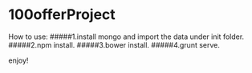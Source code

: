# 100offerProject


How to use:
#####1.install mongo and import the data under init folder.
#####2.npm install.
#####3.bower install.
#####4.grunt serve.

enjoy!
